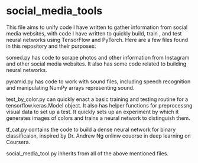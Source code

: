 # social_media_tools
This file aims to unify code I have written to gather information from social media websites, with code I have written to quickly build, train , and test neural networks using TensorFlow and PyTorch.
Here are a few files found in this repository and their purposes:

somed.py has code to scrape photos and other information from Instagram and other social media websites. It also has some code related to building neural networks.

pyramid.py has code to work with sound files, including speech recognition and manipulating NumPy arrays representing sound. 

test_by_color.py can quickly enact a basic training and testing routine for a tensorflow.keras.Model object. It also has helper functions for preprocessng visual data to set up a test. It quickly sets up an experiment by which it generates images of colors and trains a neural network to distinguish them.

tf_cat.py contains the code to build a dense neural network for binary classificaion, inspired by Dr. Andrew Ng onlinw couorse in deep learning on Coursera.

social_media_tool.py inherits from all of the above mentioned files. 
